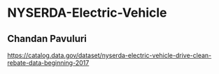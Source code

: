 # NYSERDA-Electric-Vehicle

## Chandan Pavuluri

https://catalog.data.gov/dataset/nyserda-electric-vehicle-drive-clean-rebate-data-beginning-2017
